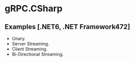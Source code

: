 # gRPC.CSharp

## Examples [.NET6, .NET Framework472]

- Unary.
- Server Streaming.
- Client Streaming.
- Bi-Directional Streaming.
